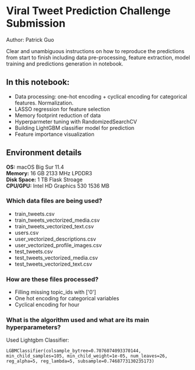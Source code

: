 # Viral Tweet Prediction Challenge Submission
Author: Patrick Guo

Clear and unambiguous instructions on how to reproduce the predictions from start to finish including data pre-processing, feature extraction, model training and predictions generation in notebook.

## In this notebook:
- Data processing: one-hot encoding + cyclical encoding for categorical features. Normalization.
- LASSO regression for feature selection
- Memory footprint reduction of data
- Hyperparmeter tuning with RandomizedSearchCV
- Building LightGBM classifier model for prediction
- Feature importance visualization

## Environment details 
**OS:** macOS Big Sur 11.4  
**Memory:** 16 GB 2133 MHz LPDDR3  
**Disk Space:** 1 TB Flask Stroage  
**CPU/GPU:** Intel HD Graphics 530 1536 MB  

### Which data files are being used?
- train_tweets.csv
- train_tweets_vectorized_media.csv
- train_tweets_vectorized_text.csv
- users.csv
- user_vectorized_descriptions.csv
- user_vectorized_profile_images.csv
- test_tweets.csv
- test_tweets_vectorized_media.csv
- test_tweets_vectorized_text.csv

### How are these files processed?
- Filling missing topic_ids with ['0']
- One hot encoding for categorical variables
- Cyclical encoding for hour

### What is the algorithm used and what are its main hyperparameters?
Used Lightgbm Classifier:  
``` 
LGBMClassifier(colsample_bytree=0.7076074093370144, min_child_samples=105, min_child_weight=1e-05, num_leaves=26, reg_alpha=5, reg_lambda=5, subsample=0.7468773130235173)
```


